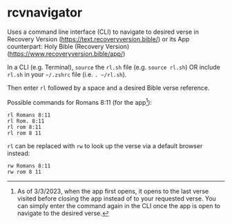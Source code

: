 # rcvnavigator
Uses a command line interface (CLI) to navigate to desired verse in Recovery Version (https://text.recoveryversion.bible/) or its App counterpart: Holy Bible (Recovery Version) (https://www.recoveryversion.bible/app/)

In a CLI (e.g. Terminal), ```source``` the ```rl.sh``` file (e.g. ```source rl.sh```) OR include ```rl.sh``` in your ```~/.zshrc``` file (i.e. ```. ~/rl.sh```).

Then enter ```rl``` followed by a space and a desired Bible verse reference.

Possible commands for Romans 8:11 (for the app[^1]):
```
rl Romans 8:11
rl Rom. 8:11
rl rom 8:11
rl rom 8 11
```
```rl``` can be replaced with ```rw``` to look up the verse via a default browser instead:
```
rw Romans 8:11
rw rom 8 11
```
[^1]: As of 3/3/2023, when the app first opens, it opens to the last verse visited before closing the app instead of to your requested verse. You can simply enter the command again in the CLI once the app is open to navigate to the desired verse.
